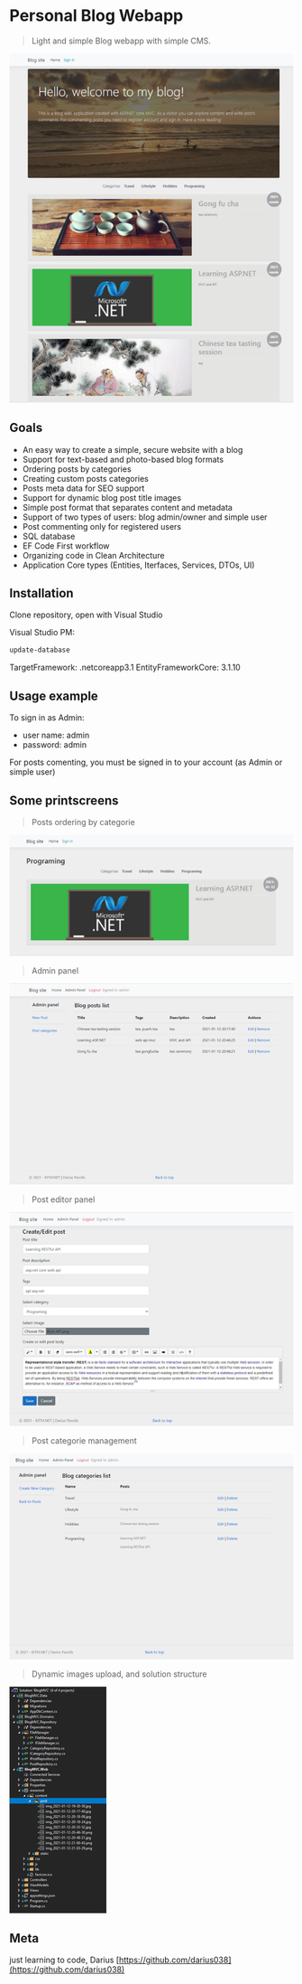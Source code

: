 # Personal Blog Webapp
> Light and simple Blog webapp with simple CMS.

![F1](https://github.com/darius038/BlogMVC/blob/master/_git.img/f1.png)

## Goals
* An easy way to create a simple, secure website with a blog
* Support for text-based and photo-based blog formats
* Ordering posts by categories
* Creating custom posts categories
* Posts meta data for SEO support
* Support for dynamic blog post title images
* Simple post format that separates content and metadata
* Support of two types of users: blog admin/owner and simple user
* Post commenting only for registered users
* SQL database
* EF Code First workflow
* Organizing code in Clean Architecture
* Application Core types (Entities, Iterfaces, Services, DTOs, UI)

## Installation

Clone repository, open with Visual Studio

Visual Studio PM:
```sh
update-database
```
TargetFramework: .netcoreapp3.1
EntityFrameworkCore: 3.1.10

## Usage example
To sign in as Admin:
* user name: admin
* password: admin

For posts comenting, you must be signed in to your account (as Admin or simple user)

## Some printscreens
> Posts ordering by categorie

![F1](https://github.com/darius038/BlogMVC/blob/master/_git.img/f2.png)
> Admin panel

![F1](https://github.com/darius038/BlogMVC/blob/master/_git.img/f3.png)
> Post editor panel

![F1](https://github.com/darius038/BlogMVC/blob/master/_git.img/f4.png)
> Post categorie management

![F1](https://github.com/darius038/BlogMVC/blob/master/_git.img/f5.png)
> Dynamic images upload, and solution structure

![F1](https://github.com/darius038/BlogMVC/blob/master/_git.img/f6.png)


## Meta
just learning to code,
Darius
[https://github.com/darius038](https://github.com/darius038)

